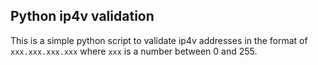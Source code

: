 ## Python ip4v validation

This is a simple python script to validate ip4v addresses in the format of `xxx.xxx.xxx.xxx` where `xxx` is a number between 0 and 255.
